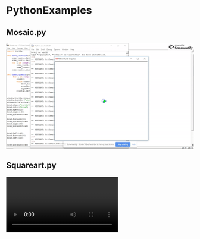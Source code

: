 # PythonExamples

## Mosaic.py

![Geometric Art](https://github.com/swatisingh0107/PythonExamples/blob/master/ezgif.com-video-to-gif.gif)

## Squareart.py
![](https://github.com/swatisingh0107/PythonExamples/blob/master/ezgif.com-video-to-gif.mp4)
